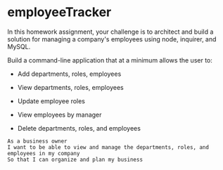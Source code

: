 # employeeTracker
In this homework assignment, your challenge is to architect and build a solution for managing a company's employees using node, inquirer, and MySQL.

Build a command-line application that at a minimum allows the user to:

  * Add departments, roles, employees

  * View departments, roles, employees

  * Update employee roles

  * View employees by manager

  * Delete departments, roles, and employees


```
As a business owner
I want to be able to view and manage the departments, roles, and employees in my company
So that I can organize and plan my business
```

  

















